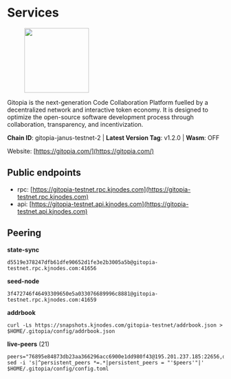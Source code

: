 # Services

<figure><img src="https://raw.githubusercontent.com/kj89/testnet_manuals/main/pingpub/logos/gitopia.png" width="150" alt=""><figcaption></figcaption></figure>

Gitopia is the next-generation Code Collaboration Platform fuelled by  a decentralized network and interactive token economy. It is designed  to optimize the open-source software development process through  collaboration, transparency, and incentivization.

**Chain ID**: gitopia-janus-testnet-2 | **Latest Version Tag**: v1.2.0 | **Wasm**: OFF

Website: [https://gitopia.com/](https://gitopia.com/)


## Public endpoints

* rpc: [https://gitopia-testnet.rpc.kjnodes.com](https://gitopia-testnet.rpc.kjnodes.com)
* api: [https://gitopia-testnet.api.kjnodes.com](https://gitopia-testnet.api.kjnodes.com)

## Peering

**state-sync**

```
d5519e378247dfb61dfe90652d1fe3e2b3005a5b@gitopia-testnet.rpc.kjnodes.com:41656
```

**seed-node**

```
3f472746f46493309650e5a033076689996c8881@gitopia-testnet.rpc.kjnodes.com:41659
```

**addrbook**
```
curl -Ls https://snapshots.kjnodes.com/gitopia-testnet/addrbook.json > $HOME/.gitopia/config/addrbook.json
```

**live-peers** (21)
```
peers="76895e84873db23aa366296acc6900e1dd980f43@195.201.237.185:22656,d159db085278927848c98b185b5871bf265669d9@185.250.36.169:41656,cf31f6db36843f04675d694e6d79874d6acc3331@38.242.208.177:26656,7a1c9ad925788a1811340b88068d6750c4511714@194.163.140.239:41656,3511b4bffe4d804065181625b32e2507934fdb05@82.208.20.137:26656,fdeb051aae6f555150bb4cf685719879f21cd3e4@217.13.223.167:36656,61f824be9bdfe9a73b55ad162a9ed0bfe9121bbe@38.242.147.76:26656,481189b7e246f6c824a969482446c49abbfe76b8@161.97.172.147:26656,6d36c85a0fc1d737906f47af2e090734e0f6d4a3@86.48.3.99:26656,54157f773b7135a134b1953d8c8a0ff128cad2f5@194.233.68.165:41656,bbc6a1e115185d5bffcbbf5520dca1c3d626e599@109.123.255.50:26656,73de34b1d08fdd58b5a5c0ec6d2560310c1ebe90@38.242.151.86:26656,8072de682623fe0d0234b5722cd07b01e8ff1b49@159.65.195.169:26656,fbd3b296871ae841b638158e29d48e09180b7c4e@194.233.77.238:41656,1989ced6b71ce676a5ab4d0586d85e38fd41fbd2@136.243.88.91:7070,1d3bb209dfc7fe953fb8fa37774bab34016dd75c@185.245.183.85:26656,2236a75a7557d8633d06ac6f036c1b47c1fd1598@149.102.158.166:41656,4e0e57bcac8aa2bc3188d5b7845eeee61a61f3f0@194.163.170.165:26656,bfe5342ae808946452ed1ff21f5cb69f4f4bf78b@38.242.250.242:26656,b79965e5cf163ca68d6720f6e9db2c18ea9f5810@72.14.185.165:26656,65cf46c1f9fbab6ec70cd295c9391abdedc1b17c@139.59.177.5:26656"
sed -i 's|^persistent_peers *=.*|persistent_peers = "'$peers'"|' $HOME/.gitopia/config/config.toml
```
